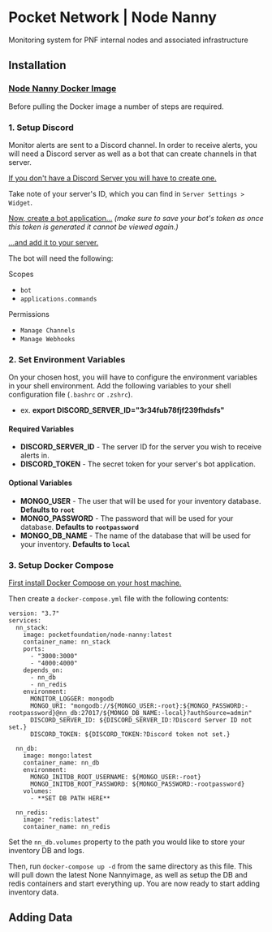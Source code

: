 # Pocket Network | Node Nanny

Monitoring system for PNF internal nodes and associated infrastructure

## Installation

### [Node Nanny Docker Image](https://hub.docker.com/repository/docker/pocketfoundation/node-nanny)

Before pulling the Docker image a number of steps are required.

### 1. Setup Discord

Monitor alerts are sent to a Discord channel. In order to receive alerts, you will need a Discord server as well as a bot that can create channels in that server.

[If you don't have a Discord Server you will have to create one.](https://support.discord.com/hc/en-us/articles/204849977-How-do-I-create-a-server-)

Take note of your server's ID, which you can find in `Server Settings > Widget`.

[Now, create a bot application...](https://discordjs.guide/preparations/setting-up-a-bot-application.html#creating-your-bot) _(make sure to save your bot's token as once this token is generated it cannot be viewed again.)_

[...and add it to your server.](https://discordjs.guide/preparations/adding-your-bot-to-servers.html#bot-invite-links)

The bot will need the following:

Scopes

- `bot`
- `applications.commands`

Permissions

- `Manage Channels`
- `Manage Webhooks`

### 2. Set Environment Variables

On your chosen host, you will have to configure the environment variables in your shell environment. Add the following variables to your shell configuration file (`.bashrc` or `.zshrc`).

- ex. **export DISCORD_SERVER_ID="3r34fub78fjf239fhdsfs"**

#### Required Variables

- **DISCORD_SERVER_ID** - The server ID for the server you wish to receive alerts in.
- **DISCORD_TOKEN** - The secret token for your server's bot application.

#### Optional Variables

- **MONGO_USER** - The user that will be used for your inventory database.
  **Defaults to `root`**
- **MONGO_PASSWORD** - The password that will be used for your database. **Defaults to `rootpassword`**
- **MONGO_DB_NAME** - The name of the database that will be used for your inventory. **Defaults to `local`**

### 3. Setup Docker Compose

[First install Docker Compose on your host machine.](https://docs.docker.com/compose/install/)

Then create a `docker-compose.yml` file with the following contents:

```
version: "3.7"
services:
  nn_stack:
    image: pocketfoundation/node-nanny:latest
    container_name: nn_stack
    ports:
      - "3000:3000"
      - "4000:4000"
    depends_on:
      - nn_db
      - nn_redis
    environment:
      MONITOR_LOGGER: mongodb
      MONGO_URI: "mongodb://${MONGO_USER:-root}:${MONGO_PASSWORD:-rootpassword}@nn_db:27017/${MONGO_DB_NAME:-local}?authSource=admin"
      DISCORD_SERVER_ID: ${DISCORD_SERVER_ID:?Discord Server ID not set.}
      DISCORD_TOKEN: ${DISCORD_TOKEN:?Discord token not set.}

  nn_db:
    image: mongo:latest
    container_name: nn_db
    environment:
      MONGO_INITDB_ROOT_USERNAME: ${MONGO_USER:-root}
      MONGO_INITDB_ROOT_PASSWORD: ${MONGO_PASSWORD:-rootpassword}
    volumes:
      - **SET DB PATH HERE**

  nn_redis:
    image: "redis:latest"
    container_name: nn_redis
```

Set the `nn_db.volumes` property to the path you would like to store your inventory DB and logs.

Then, run `docker-compose up -d` from the same directory as this file. This will pull down the latest None Nannyimage, as well as setup the DB and redis containers and start everything up. You are now ready to start adding inventory data.

## Adding Data
